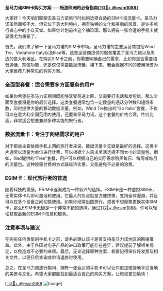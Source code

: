 **圣马力诺SIM卡购买方案——畅游欧洲的必备指南[[TG💪+ @esim1088](https://t.me/s/esim1088)]**

大家好！今天咱们聊聊去圣马力诺旅行时如何选择合适的SIM卡或流量卡。圣马力诺虽然面积不大，但它位于意大利境内，拥有独特的文化和美丽的风景，是许多旅行者心中的小众天堂。如果你计划前往这个袖珍国，那么拥有一张合适的手机卡就显得尤为重要了。

首先，我们来了解一下圣马力诺的SIM卡市场。圣马力诺的主要运营商包括Wind Tre、Vodafone Italy以及Iliad等，这些运营商提供的服务覆盖了圣马力诺以及周边的意大利地区。在购买SIM卡之前，你需要明确自己的需求，比如你是否需要语音通话、短信功能，还是仅仅需要数据流量。接下来，我会根据不同的使用场景为大家推荐几种常见的购买方案。

### 全面型套餐：适合需要多方面服务的用户

如果你希望在圣马力诺期间既能够享受高速上网，又需要打电话和发短信，那么全面型套餐将是你的最佳选择。这类套餐通常包含一定数量的通话分钟数和短信条数，同时提供大量的移动数据流量。例如，Wind Tre推出的“Go Italia”套餐，不仅可以在意大利全国范围内使用，还覆盖圣马力诺。这个套餐的价格合理，性价比高，非常适合想要兼顾多种功能的旅行者。

### 数据流量卡：专注于网络需求的用户

对于那些主要依赖手机上网的旅行者来说，数据流量卡无疑是最好的选择。这类卡片通常以流量为单位进行计费，可以根据个人需求灵活选择不同大小的流量包。例如，Iliad提供的“Free”套餐，用户可以根据自己的实际需求购买每日、每周或每月的流量包。这种按需付费的方式既经济实惠，又能避免不必要的浪费。

### ESIM卡：现代旅行者的首选

随着科技的发展，ESIM卡逐渐成为一种新兴的选择。ESIM卡是一种虚拟SIM卡，无需实体卡片即可激活和使用。它最大的优点就是方便携带，支持全球漫游，并且可以在多个设备之间切换使用。如果你经常出国旅行，或者不想频繁更换实体SIM卡，那么ESIM卡无疑是一个非常不错的选择。通过[TG💪+ @esim1088](https://t.me/s/esim1088)，你可以轻松获取最新的ESIM卡信息和服务。

### 注意事项与建议

在购买任何类型的手机卡之前，请务必确认该卡是否支持圣马力诺地区的网络覆盖。此外，由于各国对电子产品的进口政策可能存在差异，建议提前了解相关规定，以免造成不必要的麻烦。最后，无论选择哪种方案，都要记得保存好发票及相关文件，以便日后查询或申请退款时使用。

总之，在圣马力诺旅行期间，拥有一张合适的手机卡可以让你更加便捷地享受当地的美景与文化。希望大家都能找到最适合自己的购买方案，让旅程更加愉快！

[[TG💪+ @esim1088](https://t.me/s/esim1088) ![Image](https://i.postimg.cc/4NQfJmqS/Snipaste-2025-05-13-00-14-12.png)]